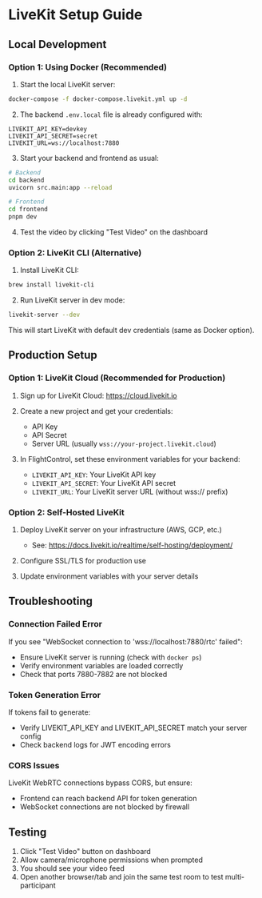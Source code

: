 # LiveKit Setup Guide

## Local Development

### Option 1: Using Docker (Recommended)

1. Start the local LiveKit server:
```bash
docker-compose -f docker-compose.livekit.yml up -d
```

2. The backend `.env.local` file is already configured with:
```
LIVEKIT_API_KEY=devkey
LIVEKIT_API_SECRET=secret
LIVEKIT_URL=ws://localhost:7880
```

3. Start your backend and frontend as usual:
```bash
# Backend
cd backend
uvicorn src.main:app --reload

# Frontend
cd frontend
pnpm dev
```

4. Test the video by clicking "Test Video" on the dashboard

### Option 2: LiveKit CLI (Alternative)

1. Install LiveKit CLI:
```bash
brew install livekit-cli
```

2. Run LiveKit server in dev mode:
```bash
livekit-server --dev
```

This will start LiveKit with default dev credentials (same as Docker option).

## Production Setup

### Option 1: LiveKit Cloud (Recommended for Production)

1. Sign up for LiveKit Cloud: https://cloud.livekit.io

2. Create a new project and get your credentials:
   - API Key
   - API Secret
   - Server URL (usually `wss://your-project.livekit.cloud`)

3. In FlightControl, set these environment variables for your backend:
   - `LIVEKIT_API_KEY`: Your LiveKit API key
   - `LIVEKIT_API_SECRET`: Your LiveKit API secret
   - `LIVEKIT_URL`: Your LiveKit server URL (without wss:// prefix)

### Option 2: Self-Hosted LiveKit

1. Deploy LiveKit server on your infrastructure (AWS, GCP, etc.)
   - See: https://docs.livekit.io/realtime/self-hosting/deployment/

2. Configure SSL/TLS for production use

3. Update environment variables with your server details

## Troubleshooting

### Connection Failed Error
If you see "WebSocket connection to 'wss://localhost:7880/rtc' failed":
- Ensure LiveKit server is running (check with `docker ps`)
- Verify environment variables are loaded correctly
- Check that ports 7880-7882 are not blocked

### Token Generation Error
If tokens fail to generate:
- Verify LIVEKIT_API_KEY and LIVEKIT_API_SECRET match your server config
- Check backend logs for JWT encoding errors

### CORS Issues
LiveKit WebRTC connections bypass CORS, but ensure:
- Frontend can reach backend API for token generation
- WebSocket connections are not blocked by firewall

## Testing

1. Click "Test Video" button on dashboard
2. Allow camera/microphone permissions when prompted
3. You should see your video feed
4. Open another browser/tab and join the same test room to test multi-participant